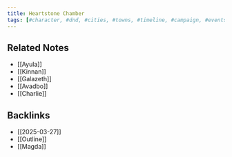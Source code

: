 ```yaml
---
title: Heartstone Chamber
tags: [#character, #dnd, #cities, #towns, #timeline, #campaign, #events]
---
```




## Related Notes
- [[Ayula]]
- [[Kinnan]]
- [[Galazeth]]
- [[Avadbo]]
- [[Charlie]]

## Backlinks
- [[2025-03-27]]
- [[Outline]]
- [[Magda]]
